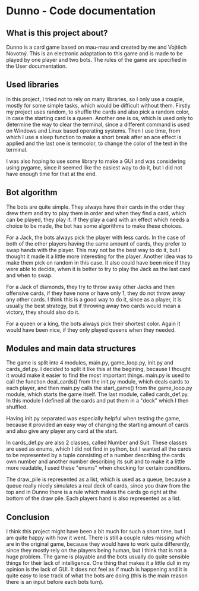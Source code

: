 # Dunno - Code documentation

## What is this project about?

Dunno is a card game based on mau-mau and created by me and Vojtěch Novotný. This is an electronic adaptation to this game and is made to be played by one player and two bots. The rules of the game are specified in the User documentation.

## Used libraries

In this project, I tried not to rely on many libraries, so I only use a couple, mostly for some simple tasks, which would be difficult without them. Firstly my project uses random, to shuffle the cards and also pick a random color, in case the starting card is a queen. Another one is os, which is used only to determine the way to clear the terminal, since a different command is used on Windows and Linux based operating systems. Then I use time, from which I use a sleep function to make a short break after an ace effect is applied and the last one is termcolor, to change the color of the text in the terminal.

I was also hoping to use some library to make a GUI and was considering using pygame, since it seemed like the easiest way to do it, but I did not have enough time for that at the end.

## Bot algorithm

The bots are quite simple. They always have their cards in the order they drew them and try to play them in order and when they find a card, which can be played, they play it. If they play a card with an effect which needs a choice to be made, the bot has some algorithms to make these choices.

For a Jack, the bots always pick the player with less cards. In the case of both of the other players having the same amount of cards, they prefer to swap hands with the player. This may not be the best way to do it, but I thought it made it a little more interesting for the player. Another idea was to make them pick on random in this case. It also could have been nice if they were able to decide, when it is better to try to play the Jack as the last card and when to swap.

For a Jack of diamonds, they try to throw away other Jacks and then offensive cards, if they have none or have only 1, they do not throw away any other cards. I think this is a good way to do it, since as a player, it is usually the best strategy, but if throwing away two cards would mean a victory, they should also do it.

For a queen or a king, the bots always pick their shortest color. Again it would have been nice, if they only played queens when they needed.

## Modules and main data structures

The game is split into 4 modules, main.py, game_loop.py, init.py and cards_def.py. I decided to split it like this at the begining, because I thought it would make it easier to find the most important things. main.py is used to call the function deal_cards() from the init.py module, which deals cards to each player, and then main.py calls the start_game() from the game_loop.py module, which starts the game itself. The last module, called cards_def.py. In this module I defined all the cards and put them in a "deck" which I then shuffled.

Having init.py separated was especially helpful when testing the game, because it provided an easy way of changing the starting amount of cards and also give any player any card at the start.

In cards_def.py are also 2 classes, called Number and Suit. These classes are used as enums, which I did not find in python, but I wanted all the cards to be represented by a tuple consisting of a number describing the cards own number and another number describing its suit and to make it a little more readable, I used these "enums" when checking for certain conditions.

The draw_pile is represented as a list, which is used as a queue, because a queue really nicely simulates a real deck of cards, since you draw from the top and in Dunno there is a rule which makes the cards go right at the bottom of the draw pile. Each players hand is also represented as a list.

## Conclusion

I think this project might have been a bit much for such a short time, but I am quite happy with how it went. There is still a couple rules missing which are in the original game, because they would have to work quite differently, since they mostly rely on the players being human, but I think that is not a huge problem. The game is playable and the bots usually do quite sensible things for their lack of intelligence. One thing that makes it a little dull in my opinion is the lack of GUI. It does not feel as if much is happening and it is quite easy to lose track of what the bots are doing (this is the main reason there is an input before each bots turn).
